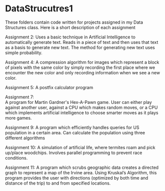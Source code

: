# DataStrucutres1
These folders contain code written for projects assigned in my Data Structures class. 
Here is a short description of each assignment 

Assignment 2: 
Uses a basic technique in Artificial Intelligence to automatically generate text. Reads in a piece of text 
and then uses that text as a basis to generate new text. The method for generating new text uses simple probability.

Assignment 4:
A compression algorithm for images which represent a block of pixels with the same color by simply
recording the first place where we encounter the new color and only recording information when we see a
new color.

Assignment 5: 
A postfix calculator program

Assignment 7:  
A program for Martin Gardner's Hex-A-Pawn game. User can either play against another user, against a CPU 
which makes random moves, or a CPU which implements artificial intelligence to choose smarter moves as 
it plays more games. 

Assignment 9: 
A program which efficiently handles queries for US population in a certain area. Can calculate the population using three
different algorithms

Assignment 10: 
A simulation of artificial life, where termites roam and pick up/place woodchips. Involves parallel programming to prevent 
race conditions. 

Assignment 11: 
A program which scrubs geographic data creates a directed graph to represent a map of the Irvine area. 
Using Kruskal’s Algorithm, this program provides the user with directions (optimized by both time and distance of the trip) to 
and from specified locations. 
